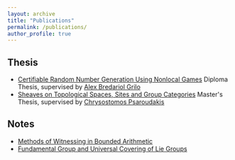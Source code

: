 ```yaml
---
layout: archive
title: "Publications"
permalink: /publications/
author_profile: true
---
```


## Thesis
* [Certifiable Random Number Generation Using Nonlocal Games](https://dimitristsin.github.io/files/thesis.pdf)
Diploma Thesis, supervised by [Alex Bredariol Grilo](https://abgrilo.github.io/)
* [Sheaves on Topological Spaces, Sites and Group Categories](https://dimitristsin.github.io/files/thesis_math.pdf)
Master's Thesis, supervised by [Chrysostomos Psaroudakis](https://sites.google.com/view/chrysostomos-psaroudakis/home)

## Notes
* [Methods of Witnessing in Bounded Arithmetic](https://dimitristsin.github.io/files/witnessing_theorems.pdf)
* [Fundamental Group and Universal Covering of Lie Groups](https://dimitristsin.github.io/files/fundamental_group.pdf)

